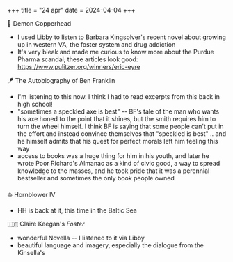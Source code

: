 +++
title = "24 apr"
date = 2024-04-04
+++

:snake: Demon Copperhead
- I used Libby to listen to Barbara Kingsolver's recent novel
about growing up in western VA, the foster system and drug addiction
- It's very bleak and made me curious to know more about the Purdue Pharma scandal;
these articles look good: https://www.pulitzer.org/winners/eric-eyre

:kite: The Autobiography of Ben Franklin
- I'm listening to this now. I think I had to read excerpts from this back in high school!
- "sometimes a speckled axe is best" --
BF's tale of the man who wants his axe honed to the point that it shines,
but the smith requires him to turn the wheel himself.
I think BF is saying that some people can't put in the effort and instead convince themselves that "speckled is best"
.. and he himself admits that his quest for perfect morals left him feeling this way
- access to books was a huge thing for him in his youth,
and later he wrote Poor Richard's Almanac as a kind of civic good,
a way to spread knowledge to the masses,
and he took pride that it was a perennial bestseller
and sometimes the only book people owned

:sailboat: Hornblower IV
- HH is back at it, this time in the Baltic Sea

:ireland: Claire Keegan's _Foster_
- wonderful Novella -- I listened to it via Libby
- beautiful language and imagery, especially the dialogue from the Kinsella's
